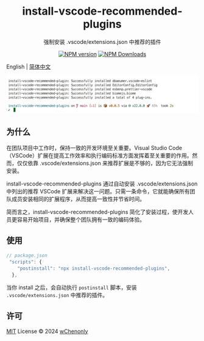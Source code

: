 <h1 align="center">install-vscode-recommended-plugins</h1>
<p align="center">强制安装 .vscode/extensions.json 中推荐的插件</p>

<p align="center">
<a href="https://www.npmjs.com/package/install-vscode-recommended-plugins" target="__blank"><img src="https://img.shields.io/npm/v/install-vscode-recommended-plugins?color=a1b858&label=" alt="NPM version"></a>
<a href="https://www.npmjs.com/package/install-vscode-recommended-plugins" target="__blank"><img alt="NPM Downloads" src="https://img.shields.io/npm/dm/install-vscode-recommended-plugins?color=50a36f&label="></a>
</p>

English | [简体中文](./README.zh_CN.md)

![](./instructions/demo.jpg)

## 为什么

在团队项目中工作时，保持一致的开发环境至关重要。Visual Studio Code（VSCode）扩展在提高工作效率和执行编码标准方面发挥着至关重要的作用。然而，仅仅依靠 .vscode/extensions.json 来推荐扩展是不够的，因为它无法强制安装。

install-vscode-recommended-plugins 通过自动安装 .vscode/extensions.json 中列出的推荐 VSCode 扩展来解决这一问题。只需一条命令，它就能确保所有团队成员安装相同的扩展程序，从而提高一致性并节省时间。

简而言之，install-vscode-recommended-plugins 简化了安装过程，使开发人员更容易开始项目，并确保整个团队拥有一致的编码体验。

## 使用

```ts
// package.json
 "scripts": {
    "postinstall": "npx install-vscode-recommended-plugins",
  },
```

当你 install 之后，会自动执行 `postinstall` 脚本，安装 `.vscode/extensions.json` 中推荐的插件。

## 许可

[MIT](./LICENSE) License © 2024 [wChenonly](https://github.com/wChenonly)
